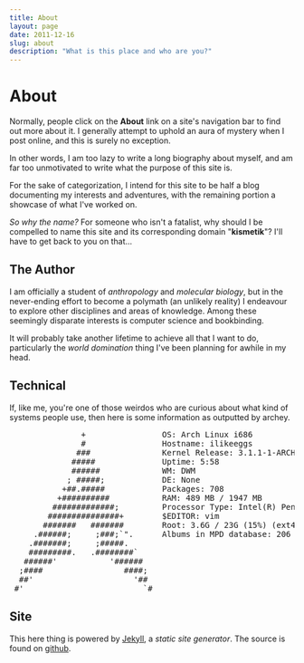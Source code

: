```yaml
---
title: About
layout: page
date: 2011-12-16
slug: about
description: "What is this place and who are you?"
---
```


# About

Normally, people click on the **About** link on a site's navigation bar to find out more about it. I generally attempt to uphold an aura of mystery when I post online, and this is surely no exception. 

In other words, I am too lazy to write a long biography about myself, and am far too unmotivated to write what the purpose of this site is.  

For the sake of categorization, I intend for this site to be half a blog documenting my interests and adventures, with the remaining portion a showcase of what I've worked on. 

*So why the name?* For someone who isn't a fatalist, why should I be compelled to name this site and its corresponding domain "**kismetik**"? I'll have to get back to you on that...  

## The Author

I am officially a student of *anthropology* and *molecular biology*, but in the never-ending effort to become a polymath (an unlikely reality) I endeavour to explore other disciplines and areas of knowledge. Among these seemingly disparate interests is computer science and bookbinding.  

It will probably take another lifetime to achieve all that I want to do, particularly the *world domination* thing I've been planning for awhile in my head.  

## Technical

If, like me, you're one of those weirdos who are curious about what kind of systems people use, then here is some information as outputted by archey. 

<pre>
               +                OS: Arch Linux i686
               #                Hostname: ilikeeggs
              ###               Kernel Release: 3.1.1-1-ARCH
             #####              Uptime: 5:58
             ######             WM: DWM
            ; #####;            DE: None
           +##.#####            Packages: 708
          +##########           RAM: 489 MB / 1947 MB
         #############;         Processor Type: Intel(R) Pentium(R) Dual CPU T3400 @ 2.16GHz
        ###############+        $EDITOR: vim
       #######   #######        Root: 3.6G / 23G (15%) (ext4)
     .######;     ;###;`".      Albums in MPD database: 206
    .#######;     ;#####.       
    #########.   .########`     
   ######'           '######    
  ;####                 ####;   
  ##'                     '##    
 #'                         `#
</pre>

## Site

This here thing is powered by [Jekyll](https://github.com/mojombo/jekyll), a *static site generator*. The source is found on [github](https://github.com/spo11/kismetik-jekyll). 
